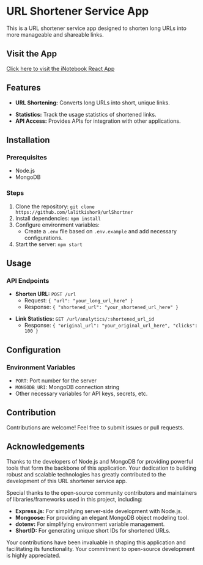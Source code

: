 # URL Shortener Service App

This is a URL shortener service app designed to shorten long URLs into more manageable and shareable links.
## Visit the App
[Click here to visit the iNotebook React App](https://itchy-lime-jeans.cyclic.app/)
## Features

- **URL Shortening:** Converts long URLs into short, unique links.
<!-- - **Custom Short Links:** Option to create custom short links for URLs. -->
- **Statistics:** Track the usage statistics of shortened links.
- **API Access:** Provides APIs for integration with other applications.

## Installation

### Prerequisites

- Node.js
- MongoDB

### Steps

1. Clone the repository: `git clone https://github.com/lalitkishor9/urlShortner`
2. Install dependencies: `npm install`
3. Configure environment variables:
   - Create a `.env` file based on `.env.example` and add necessary configurations.
4. Start the server: `npm start`

## Usage

### API Endpoints

- **Shorten URL:** `POST /url`
  - Request: `{ "url": "your_long_url_here" }`
  - Response: `{ "shortened_url": "your_shortened_url_here" }`
<!-- - **Custom Short Link:** `POST /api/custom`
  - Request: `{ "url": "your_long_url_here", "custom_alias": "your_custom_alias_here" }`
  - Response: `{ "custom_shortened_url": "your_custom_shortened_url_here" }` -->
- **Link Statistics:** `GET /url/analytics/:shortened_url_id`
  - Response: `{ "original_url": "your_original_url_here", "clicks": 100 }`

## Configuration

### Environment Variables

- `PORT`: Port number for the server
- `MONGODB_URI`: MongoDB connection string
- Other necessary variables for API keys, secrets, etc.

## Contribution

Contributions are welcome! Feel free to submit issues or pull requests.


## Acknowledgements

Thanks to the developers of Node.js and MongoDB for providing powerful tools that form the backbone of this application. Your dedication to building robust and scalable technologies has greatly contributed to the development of this URL shortener service app.

Special thanks to the open-source community contributors and maintainers of libraries/frameworks used in this project, including:

- **Express.js:** For simplifying server-side development with Node.js.
- **Mongoose:** For providing an elegant MongoDB object modeling tool.
- **dotenv:** For simplifying environment variable management.
- **ShortID:** For generating unique short IDs for shortened URLs.

Your contributions have been invaluable in shaping this application and facilitating its functionality. Your commitment to open-source development is highly appreciated.
